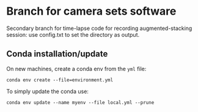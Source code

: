 # Branch for camera sets software

Secondary branch for time-lapse code for recording augmented-stacking session:
use config.txt to set the directory as output.

## Conda installation/update
On new machines, create a conda env from the `yml` file:
```terminal
conda env create --file=environment.yml
```
To simply update the conda use:
```terminal
conda env update --name myenv --file local.yml --prune
```

